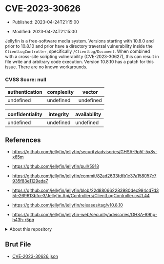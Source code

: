 # CVE-2023-30626

- Published: 2023-04-24T21:15:00

- Modified: 2023-04-24T21:15:00

Jellyfin is a free-software media system. Versions starting with 10.8.0 and prior to 10.8.10 and prior have a directory traversal vulnerability inside the `ClientLogController`, specifically `/ClientLog/Document`. When combined with a cross-site scripting vulnerability (CVE-2023-30627), this can result in file write and arbitrary code execution. Version 10.8.10 has a patch for this issue. There are no known workarounds.

### CVSS Score: **null**

| authentication | complexity | vector |
| --- | --- | --- |
| undefined | undefined | undefined |

| confidentiality | integrity | availability |
| --- | --- | --- |
| undefined | undefined | undefined |

## References

* https://github.com/jellyfin/jellyfin/security/advisories/GHSA-9p5f-5x8v-x65m

* https://github.com/jellyfin/jellyfin/pull/5918

* https://github.com/jellyfin/jellyfin/commit/82ad2633fdfb1c37a158057c7935f83e1129eda7

* https://github.com/jellyfin/jellyfin/blob/22d880662283980dec994cd7d35fe269613bfce3/Jellyfin.Api/Controllers/ClientLogController.cs#L44

* https://github.com/jellyfin/jellyfin/releases/tag/v10.8.10

* https://github.com/jellyfin/jellyfin-web/security/advisories/GHSA-89hp-h43h-r5pq

<details>
<summary>About this repository</summary> 

  This repository is part of the project [Live Hack CVE](https://github.com/Live-Hack-CVE). Main website can be found [www.live-hack.org](https://www.live-hack.org) 
  
  Made by [Sn0wAlice](https://github.com/Sn0wAlice) for the people that care about security and need to have a feed of the latest CVEs. Hope you enjoy it, don't forget to star the repo and follow me on [Twitter](https://twitter.com/Sn0wAlice) and [Github](https://github.com/Sn0wAlice). And that is my [personnal website](https://www.alice-snow.me/)

  - [Home Page](https://github.com/Live-Hack-CVE)
  - [Framework](https://github.com/Live-Hack-CVE/cve-framework)
  - [CVE database](https://github.com/Live-Hack-CVE/full_database)
  - [Changelog](https://github.com/Live-Hack-CVE/Changelog)
</details>

## Brut File

* [CVE-2023-30626.json](https://raw.githubusercontent.com/Live-Hack-CVE/full_database/main/cves/2023/CVE-2023-30626.json)

